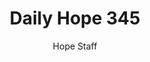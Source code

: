 ---
image: /assets/img/daily-hope-default-artwork.png
title: Daily Hope 345
number: 345
categories:
  - Daily Hope
author: Hope Staff
notes: Daily Hope 345
embed: >-
  <iframe style="border-radius:12px" src="https://open.spotify.com/embed/episode/1I0zABqKSefa9hMwSTP7OI?utm_source=generator" width="100%" height="352" frameBorder="0" allowfullscreen="" allow="autoplay; clipboard-write; encrypted-media; fullscreen; picture-in-picture" loading="lazy"></iframe>
---